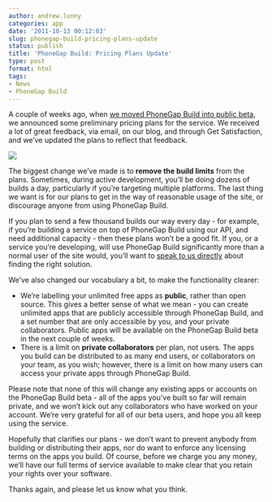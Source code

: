 ```yaml
---
author: andrew.lunny
categories: app
date: '2011-10-13 00:12:03'
slug: phonegap-build-pricing-plans-update
status: publish
title: 'PhoneGap Build: Pricing Plans Update'
type: post
format: html
tags:
- News
- PhoneGap Build
---
```


A couple of weeks ago, when [we moved PhoneGap Build into public beta](http://www.phonegap.com/2011/09/30/phonegap-build-moves-to-open-beta/), we announced some preliminary pricing plans for the service. We received a lot of great feedback, via email, on our blog, and through Get Satisfaction, and we’ve updated the plans to reflect that feedback.

[![](/uploads/2011/10/pricing.png)](/uploads/2011/10/pricing.png)

The biggest change we’ve made is to **remove the build limits** from the plans. Sometimes, during active development, you’ll be doing dozens of builds a day, particularly if you’re targeting multiple platforms. The last thing we want is for our plans to get in the way of reasonable usage of the site, or discourage anyone from using PhoneGap Build.

If you plan to send a few thousand builds our way every day - for example, if you’re building a service on top of PhoneGap Build using our API, and need additional capacity - then these plans won’t be a good fit. If you, or a service you’re developing, will use PhoneGap Build significantly more than a normal user of the site would, you’ll want to [speak to us directly](mailto:sales@nitobi.com) about finding the right solution.

We’ve also changed our vocabulary a bit, to make the functionality clearer:

* We’re labelling your unlimited free apps as **public**, rather than open source. This gives a better sense of what we mean - you can create unlimited apps that are publicly accessible through PhoneGap Build, and a set number that are only accessible by you, and your private collaborators. Public apps will be available on the PhoneGap Build beta in the next couple of weeks.
* There is a limit on **private collaborators** per plan, not users. The apps you build can be distributed to as many end users, or collaborators on your team, as you wish; however, there is a limit on how many users can access your private apps through PhoneGap Build.

Please note that none of this will change any existing apps or accounts on the PhoneGap Build beta - all of the apps you’ve built so far will remain private, and we won’t kick out any collaborators who have worked on your account. We’re very grateful for all of our beta users, and hope you all keep using the service.

Hopefully that clarifies our plans - we don’t want to prevent anybody from building or distributing their apps, nor do want to enforce any licensing terms on the apps you build. Of course, before we charge you any money, we’ll have our full terms of service available to make clear that you retain your rights over your software.

Thanks again, and please let us know what you think.
